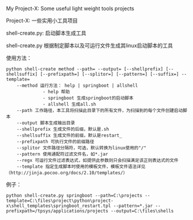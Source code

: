 My Project-X:  Some useful light weight tools projects

Project-X: 一些实用小工具项目

shell-create.py: 启动脚本生成工具

shell-create.py 根据制定脚本以及可运行文件生成其linux启动脚本的工具

使用方法：

    python shell-create method --path= --output= [--shellprefix] [--shellsuffix] [--prefixpath=] [--splitor=] [--pattern=] [--suffix=] --template=
    	--method 运行方法： help | springboot | allshell
    			  - help 帮助
    			  - springboot 生成springboot的启动脚本
    			  - allshell 生成all.sh
    	--path 工作路径，本工具将扫描此目录下的所有文件，为扫描到的每个文件创建启动脚本
    	--output 脚本生成输出目录
    	--shellprefix 生成文件的后缀，默认是.sh
    	--shellsuffix 生成文件的前缀，默认是restart_
    	--prefixpath 可执行文件的前缀路径
    	--splitor 文件路径分隔符，可选，默认转换为linux使用的"/"
    	--pattern 使用通配符过滤文件名，如*.jar
    	--regx 可运行文件过滤表达式，如提供此参数则只会扫描满足该正则表达式的文件
    	--template 指定生成脚本时使用的模板文件，模板文件语法详见（http://jinja.pocoo.org/docs/2.10/templates/）

例子：

    python shell-create.py springboot --path=C:\projects --template=C:\files\project\python\project-x\shell_templates\springboot_restart.tpl --pattern=*.jar --prefixpath=/tpsys/applications/projects --output=C:\files\shells

